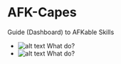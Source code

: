 # AFK-Capes
Guide (Dashboard) to AFKable Skills


* ![alt text](http://vignette2.wikia.nocookie.net/runescape2/images/8/84/Agility-icon.png/revision/latest/scale-to-width-down/18?cb=20120122221423 "Agility") What do?
* ![alt text](http://vignette2.wikia.nocookie.net/runescape2/images/c/c3/Divination-icon.png/revision/latest/scale-to-width-down/21?cb=20160127041414 "Divination") What do?
